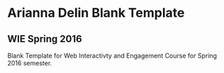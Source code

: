 # Arianna Delin Blank Template

## WIE Spring 2016

Blank Template for Web Interactivty and Engagement Course for Spring 2016 semester.